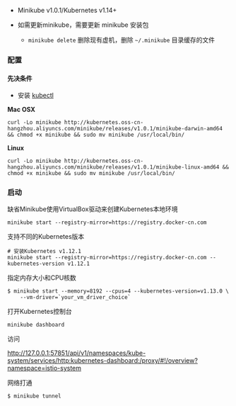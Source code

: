 - Minikube v1.0.1/Kubernetes v1.14+

- 如需更新minikube，需要更新 minikube 安装包
  - `minikube delete` 删除现有虚机，删除 `~/.minikube` 目录缓存的文件

### 配置

#### 先决条件

- 安装 [kubectl](https://kubernetes.io/docs/tasks/kubectl/install/)

**Mac OSX**

```shell
curl -Lo minikube http://kubernetes.oss-cn-hangzhou.aliyuncs.com/minikube/releases/v1.0.1/minikube-darwin-amd64 && chmod +x minikube && sudo mv minikube /usr/local/bin/
```

**Linux**

```shell
curl -Lo minikube http://kubernetes.oss-cn-hangzhou.aliyuncs.com/minikube/releases/v1.0.1/minikube-linux-amd64 && chmod +x minikube && sudo mv minikube /usr/local/bin/
```

### 启动

缺省Minikube使用VirtualBox驱动来创建Kubernetes本地环境

```
minikube start --registry-mirror=https://registry.docker-cn.com
```

支持不同的Kubernetes版本

```
# 安装Kubernetes v1.12.1
minikube start --registry-mirror=https://registry.docker-cn.com --kubernetes-version v1.12.1
```

指定内存大小和CPU核数

```shell
$ minikube start --memory=8192 --cpus=4 --kubernetes-version=v1.13.0 \
    --vm-driver=`your_vm_driver_choice`
```

打开Kubernetes控制台

```
minikube dashboard
```

访问

http://127.0.0.1:57851/api/v1/namespaces/kube-system/services/http:kubernetes-dashboard:/proxy/#!/overview?namespace=istio-system


网络打通

```shell
$ minikube tunnel
```